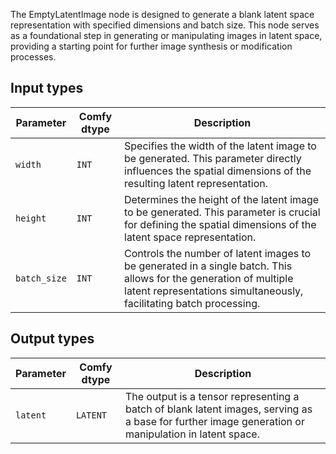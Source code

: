 The EmptyLatentImage node is designed to generate a blank latent space representation with specified dimensions and batch size. This node serves as a foundational step in generating or manipulating images in latent space, providing a starting point for further image synthesis or modification processes.

## Input types

| Parameter | Comfy dtype | Description |
|-----------|-------------|-------------|
| `width`   | `INT`       | Specifies the width of the latent image to be generated. This parameter directly influences the spatial dimensions of the resulting latent representation. |
| `height`  | `INT`       | Determines the height of the latent image to be generated. This parameter is crucial for defining the spatial dimensions of the latent space representation. |
| `batch_size` | `INT` | Controls the number of latent images to be generated in a single batch. This allows for the generation of multiple latent representations simultaneously, facilitating batch processing. |

## Output types

| Parameter | Comfy dtype | Description |
|-----------|-------------|-------------|
| `latent`  | `LATENT`    | The output is a tensor representing a batch of blank latent images, serving as a base for further image generation or manipulation in latent space. |
